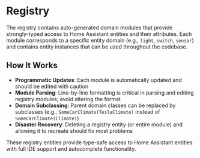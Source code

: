 # Registry

The registry contains auto-generated domain modules that provide strongly-typed access to Home Assistant entities and their attributes. Each module corresponds to a specific entity domain (e.g., `light`, `switch`, `sensor`) and contains entity instances that can be used throughout the codebase.

## How It Works

- **Programmatic Updates**: Each module is automatically updated and should be edited with caution
- **Module Parsing**: Line-by-line formatting is critical in parsing and editing registry modules; avoid altering the format
- **Domain Subclassing**: Parent domain classes can be replaced by subclasses (e.g., `SomeCarClimate(TeslaClimate)` instead of `SomeCarClimate(Climate)`)
- **Disaster Recovery**: Deleting a registry entity (or entire module) and allowing it to recreate should fix most problems

These registry entities provide type-safe access to Home Assistant entities with full IDE support and autocomplete functionality.
